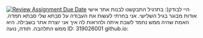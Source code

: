 [![Review Assignment Due Date](https://classroom.github.com/assets/deadline-readme-button-24ddc0f5d75046c5622901739e7c5dd533143b0c8e959d652212380cedb1ea36.svg)](https://classroom.github.com/a/GmyrjvXu)
היי לבודק(:
בתרגיל התבקשנו לבנות אתר אישי אודות מבוגר בגיל השלישי. אני בחרתי לעשות את העבודה על סבתא שלי סבתא חמדה. 
האמת שהיה ממש נחמד לשבת איתה ולהראות לה איך אני יוצרת אתר בשבילה. היא ממש התלהבה.
תודה,
נועה 
ID: 319026001
github.io: 
